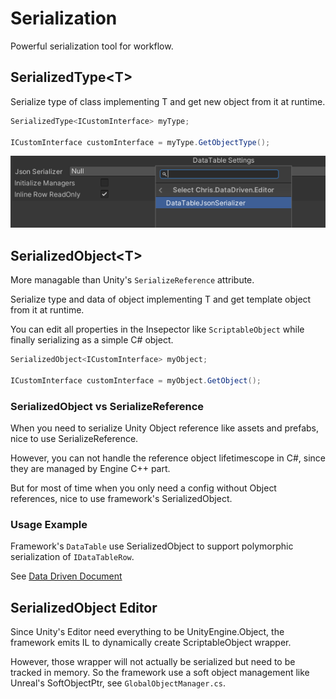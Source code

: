 # Serialization

Powerful serialization tool for workflow.

## SerializedType\<T\>

Serialize type of class implementing T and get new object from it at runtime.

```C#
SerializedType<ICustomInterface> myType;

ICustomInterface customInterface = myType.GetObjectType();
```

![SerializedType](./Images/serializedtype.png)

## SerializedObject\<T\>

More managable than Unity's `SerializeReference` attribute.

Serialize type and data of object implementing T and get template object from it at runtime.

You can edit all properties in the Insepector like `ScriptableObject` while finally serializing as a simple C# object.

```C#
SerializedObject<ICustomInterface> myObject;

ICustomInterface customInterface = myObject.GetObject();
```

### SerializedObject vs SerializeReference

When you need to serialize Unity Object reference like assets and prefabs, nice to use SerializeReference.

However, you can not handle the reference object lifetimescope in C#, since they are managed by Engine C++ part.

But for most of time when you only need a config without Object references, nice to use framework's SerializedObject.

### Usage Example

Framework's `DataTable` use SerializedObject to support polymorphic serialization of `IDataTableRow`.

See [Data Driven Document](./DataDriven.md)

## SerializedObject Editor

Since Unity's Editor need everything to be UnityEngine.Object, the framework emits IL to dynamically create ScriptableObject wrapper.

However, those wrapper will not actually be serialized but need to be tracked in memory. 
So the framework use a soft object management like Unreal's SoftObjectPtr, see `GlobalObjectManager.cs`.